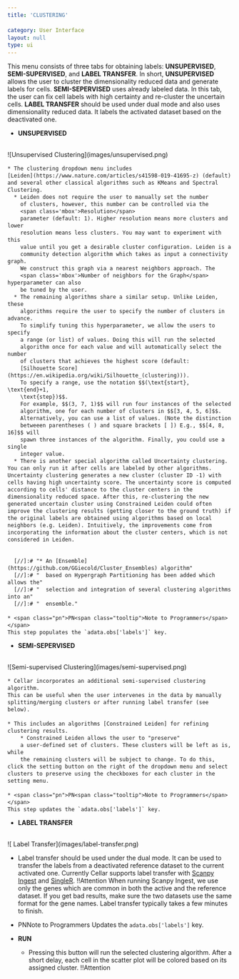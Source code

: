 ```yaml
---
title: 'CLUSTERING'

category: User Interface
layout: null
type: ui
---
```

This menu consists of three tabs for obtaining labels: **UNSUPERVISED**, **SEMI-SUPERVISED**, and **LABEL TRANSFER**. In short, **UNSUPERVISED** allows the user to cluster the dimensionality reduced data and generate labels for cells. **SEMI-SEPERVISED** uses already labeled data. In this tab, the user can fix cell labels with high certainty and re-cluster the uncertain cells. **LABEL TRANSFER** should be used under dual mode and also uses dimensionality reduced data. It labels the activated dataset based on the deactivated one.



* **UNSUPERVISED**
<br>
![Unsupervised Clustering](images/unsupervised.png)
<br>

    * The clustering dropdown menu includes
    [Leiden](https://www.nature.com/articles/s41598-019-41695-z) (default)
    and several other classical algorithms such as KMeans and Spectral
    Clustering.
      * Leiden does not require the user to manually set the number
        of clusters, however, this number can be controlled via the
        <span class='mbox'>Resolution</span>
        parameter (default: 1). Higher resolution means more clusters and lower
        resolution means less clusters. You may want to experiment with this
        value until you get a desirable cluster configuration. Leiden is a
        community detection algorithm which takes as input a connectivity graph.
        We construct this graph via a nearest neighbors approach. The
        <span class='mbox'>Number of neighbors for the Graph</span> hyperparameter can also
        be tuned by the user.
      * The remaining algorithms share a similar setup. Unlike Leiden, these
        algorithms require the user to specify the number of clusters in advance.
        To simplify tuning this hyperparameter, we allow the users to specify
        a range (or list) of values. Doing this will run the selected
        algorithm once for each value and will automatically select the number
        of clusters that achieves the highest score (default:
        [Silhouette Score](https://en.wikipedia.org/wiki/Silhouette_(clustering))).
        To specify a range, use the notation $$(\text{start}, \text{end}+1,
        \text{step})$$.
        For example, $$(3, 7, 1)$$ will run four instances of the selected
        algorithm, one for each number of clusters in $$[3, 4, 5, 6]$$.
        Alternatively, you can use a list of values. (Note the distinction
        betweeen parentheses ( ) and square brackets [ ]) E.g., $$[4, 8, 16]$$ will
        spawn three instances of the algorithm. Finally, you could use a single
        integer value.
      * There is another special algorithm called Uncertainty clustering. You can only run it after cells are labeled by other algorithms. Uncertainty clustering generates a new cluster (cluster ID -1) with cells having high uncertainty score. The uncertainty score is computed according to cells' distance to the cluster centers in the dimensionality reduced space. After this, re-clustering the new generated uncertain cluster using Constrained Leiden could often improve the clustering results (getting closer to the ground truth) if the original labels are obtained using algorithms based on local neighbors (e.g. Leiden). Intuitively, the improvements come from incorporating the information about the cluster centers, which is not considered in Leiden.


      [//]:# "* An [Ensemble](https://github.com/GGiecold/Cluster_Ensembles) algorithm"
      [//]:# "  based on Hypergraph Partitioning has been added which allows the"
      [//]:# "  selection and integration of several clustering algorithms into an"
      [//]:# "  ensemble."

    * <span class="pn">PN<span class="tooltip">Note to Programmers</span></span>
    This step populates the `adata.obs['labels']` key.



* **SEMI-SEPERVISED**
<br>
![Semi-supervised Clustering](images/semi-supervised.png)
<br>

    * Cellar incorporates an additional semi-supervised clustering algorithm.
    This can be useful when the user intervenes in the data by manually
    splitting/merging clusters or after running label transfer (see below).

    * This includes an algorithms [Constrained Leiden] for refining clustering results.
        * Constrained Leiden allows the user to "preserve"
        a user-defined set of clusters. These clusters will be left as is, while
        the remaining clusters will be subject to change. To do this, click the setting button on the right of the dropdown menu and select clusters to preserve using the checkboxes for each cluster in the setting menu.

    * <span class="pn">PN<span class="tooltip">Note to Programmers</span></span>
    This step updates the `adata.obs['labels']` key.

* **LABEL TRANSFER**
<br>
![ Label Transfer](images/label-transfer.png)
<br>

  * Label transfer should be used under the dual mode. It can be used to transfer
    the labels from a deactivated reference dataset
    to the current activated one. Currently Cellar supports label transfer with
    [Scanpy Ingest](https://scanpy-tutorials.readthedocs.io/en/latest/integrating-data-using-ingest.html)
    and [SingleR](https://bioconductor.org/packages/devel/bioc/vignettes/SingleR/inst/doc/SingleR.html).
    <span class="warn">!!<span class="tooltip">Attention</span></span>
    When running Scanpy Ingest, we use only
    the genes which are common in both the active and the reference dataset.
    If you get bad results, make sure the two datasets use the same format
    for the gene names. Label transfer typically takes a few minutes to finish.

  * <span class="pn">PN<span class="tooltip">Note to Programmers</span></span>
    Updates the `adata.obs['labels']` key.


* **<span class='mbutton'>RUN</span>**
    * Pressing this button will run the selected clustering algorithm. After
    a short delay, each cell in the scatter plot will be colored based on its
    assigned cluster.
    <span class="warn">!!<span class="tooltip">Attention</span></span>
